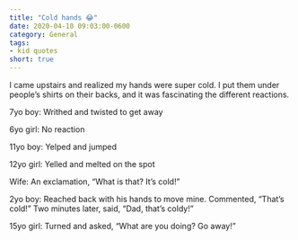 ```yaml
---
title: "Cold hands 😂"
date: 2020-04-10 09:03:00-0600
category: General
tags:
- kid quotes
short: true
---
```


I came upstairs and realized my hands were super cold. I put them under people’s shirts on their backs, and it was fascinating the different reactions.

7yo boy: Writhed and twisted to get away

6yo girl: No reaction

11yo boy: Yelped and jumped

12yo girl: Yelled and melted on the spot

Wife: An exclamation, “What is that? It’s cold!”

2yo boy: Reached back with his hands to move mine. Commented, “That’s cold!” Two minutes later, said, “Dad, that’s coldy!”

15yo girl: Turned and asked, “What are you doing? Go away!”
